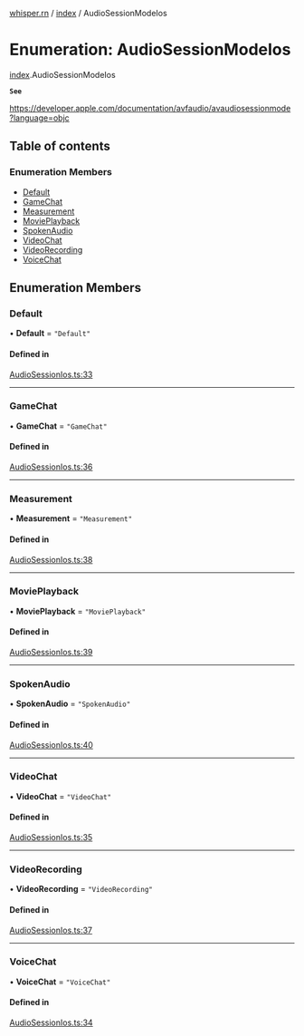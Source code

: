 [whisper.rn](../README.md) / [index](../modules/index.md) / AudioSessionModeIos

# Enumeration: AudioSessionModeIos

[index](../modules/index.md).AudioSessionModeIos

**`See`**

https://developer.apple.com/documentation/avfaudio/avaudiosessionmode?language=objc

## Table of contents

### Enumeration Members

- [Default](index.AudioSessionModeIos.md#default)
- [GameChat](index.AudioSessionModeIos.md#gamechat)
- [Measurement](index.AudioSessionModeIos.md#measurement)
- [MoviePlayback](index.AudioSessionModeIos.md#movieplayback)
- [SpokenAudio](index.AudioSessionModeIos.md#spokenaudio)
- [VideoChat](index.AudioSessionModeIos.md#videochat)
- [VideoRecording](index.AudioSessionModeIos.md#videorecording)
- [VoiceChat](index.AudioSessionModeIos.md#voicechat)

## Enumeration Members

### Default

• **Default** = ``"Default"``

#### Defined in

[AudioSessionIos.ts:33](https://github.com/mybigday/whisper.rn/blob/5c1c70c/src/AudioSessionIos.ts#L33)

___

### GameChat

• **GameChat** = ``"GameChat"``

#### Defined in

[AudioSessionIos.ts:36](https://github.com/mybigday/whisper.rn/blob/5c1c70c/src/AudioSessionIos.ts#L36)

___

### Measurement

• **Measurement** = ``"Measurement"``

#### Defined in

[AudioSessionIos.ts:38](https://github.com/mybigday/whisper.rn/blob/5c1c70c/src/AudioSessionIos.ts#L38)

___

### MoviePlayback

• **MoviePlayback** = ``"MoviePlayback"``

#### Defined in

[AudioSessionIos.ts:39](https://github.com/mybigday/whisper.rn/blob/5c1c70c/src/AudioSessionIos.ts#L39)

___

### SpokenAudio

• **SpokenAudio** = ``"SpokenAudio"``

#### Defined in

[AudioSessionIos.ts:40](https://github.com/mybigday/whisper.rn/blob/5c1c70c/src/AudioSessionIos.ts#L40)

___

### VideoChat

• **VideoChat** = ``"VideoChat"``

#### Defined in

[AudioSessionIos.ts:35](https://github.com/mybigday/whisper.rn/blob/5c1c70c/src/AudioSessionIos.ts#L35)

___

### VideoRecording

• **VideoRecording** = ``"VideoRecording"``

#### Defined in

[AudioSessionIos.ts:37](https://github.com/mybigday/whisper.rn/blob/5c1c70c/src/AudioSessionIos.ts#L37)

___

### VoiceChat

• **VoiceChat** = ``"VoiceChat"``

#### Defined in

[AudioSessionIos.ts:34](https://github.com/mybigday/whisper.rn/blob/5c1c70c/src/AudioSessionIos.ts#L34)
